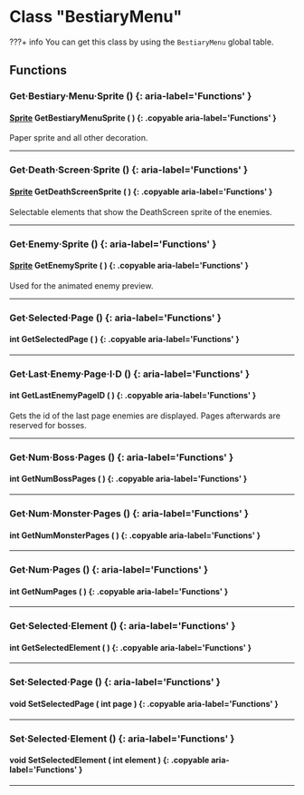 # Class "BestiaryMenu"

???+ info
    You can get this class by using the `BestiaryMenu` global table.
        
## Functions

### Get·Bestiary·Menu·Sprite () {: aria-label='Functions' }
#### [Sprite](../Sprite.md) GetBestiaryMenuSprite ( ) {: .copyable aria-label='Functions' }
Paper sprite and all other decoration.
___
### Get·Death·Screen·Sprite () {: aria-label='Functions' }
#### [Sprite](../Sprite.md) GetDeathScreenSprite ( ) {: .copyable aria-label='Functions' }
Selectable elements that show the DeathScreen sprite of the enemies.
___
### Get·Enemy·Sprite () {: aria-label='Functions' }
#### [Sprite](../Sprite.md) GetEnemySprite ( ) {: .copyable aria-label='Functions' }
Used for the animated enemy preview.
___
### Get·Selected·Page () {: aria-label='Functions' }
#### int GetSelectedPage ( ) {: .copyable aria-label='Functions' }

___
### Get·Last·Enemy·Page·I·D () {: aria-label='Functions' }
#### int GetLastEnemyPageID ( ) {: .copyable aria-label='Functions' }
Gets the id of the last page enemies are displayed. Pages afterwards are reserved for bosses.
___
### Get·Num·Boss·Pages () {: aria-label='Functions' }
#### int GetNumBossPages ( ) {: .copyable aria-label='Functions' }

___
### Get·Num·Monster·Pages () {: aria-label='Functions' }
#### int GetNumMonsterPages ( ) {: .copyable aria-label='Functions' }

___
### Get·Num·Pages () {: aria-label='Functions' }
#### int GetNumPages ( ) {: .copyable aria-label='Functions' }

___
### Get·Selected·Element () {: aria-label='Functions' }
#### int GetSelectedElement ( ) {: .copyable aria-label='Functions' }

___
### Set·Selected·Page () {: aria-label='Functions' }
#### void SetSelectedPage ( int page ) {: .copyable aria-label='Functions' }

___
### Set·Selected·Element () {: aria-label='Functions' }
#### void SetSelectedElement ( int element ) {: .copyable aria-label='Functions' }

___
